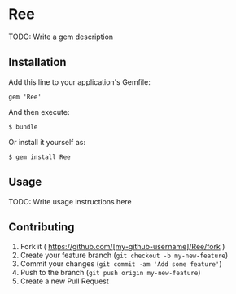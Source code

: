 # Ree

TODO: Write a gem description

## Installation

Add this line to your application's Gemfile:

    gem 'Ree'

And then execute:

    $ bundle

Or install it yourself as:

    $ gem install Ree

## Usage

TODO: Write usage instructions here

## Contributing

1. Fork it ( https://github.com/[my-github-username]/Ree/fork )
2. Create your feature branch (`git checkout -b my-new-feature`)
3. Commit your changes (`git commit -am 'Add some feature'`)
4. Push to the branch (`git push origin my-new-feature`)
5. Create a new Pull Request
